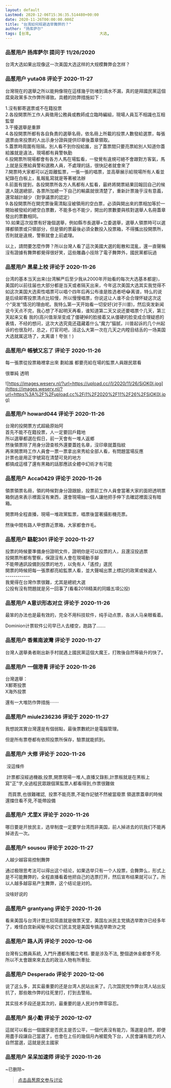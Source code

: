 ```yaml
---
layout: default
Lastmod: 2020-12-06T15:36:35.514480+00:00
date: 2020-11-26T00:00:00.000Z
title: "台湾如何规避选举舞弊的？"
author: "扬库萨尔"
tags: [台湾,								大选,								大选舞弊]
---
```



### 品葱用户 **扬库萨尔** 提问于 11/26/2020
    
台湾大选如果出现像这一次美国大选这样的大规模舞弊会怎样？
    
                

### 品葱用户 **yuta08** 评论于 2020-11-27
        
台灣現在的選舉之所以能夠像現在這樣幾乎防堵到滴水不漏，真的是拜國民黨這個腐臭政黨多次作弊所導致。具體的防弊措施如下：  
  
1.沒有郵寄選票或不在籍投票  
2.各投開票所工作人員徵用公務員或教師成立臨時編組，現場人員互不相識也互相監督  
3.干擾選舉是重罪  
4.各投開票所都有各自負責的選舉名冊，依名冊上所載的投票人數發給選票，每張選票由來投票的人出示身分證與提供印章後蓋章領取。  
5.蓋票時周圍有阻隔，別人看不到你投給誰，出了蓋票間只要亮票給別人知道你蓋給誰就是違法，現場都有員警執勤  
6.投開票所現場都會有各方人馬在場監看，一發覺有違規可絕不會跟對方客氣，馬上就是反應給員警和選務人員，不處理的話，很快記者就會來了  
7.開票時大家都可以近距離監票，一張一張的唱票，並高舉展示給現場所有人看並紀錄在白板上，亂報亂寫就是等著被法辦  
8.前面有提到，各投開票所各方人馬都有人監看，最終將開票結果回報回自己的候選人競選總部，各票所加總一下自己的輸贏就很清楚了，重新計票幾乎沒有意義，還常越計越少（對爭議票的認定）  
9.各投開票所在開完票後需清點沒被領用的空白票，必須與開出來的票相加等於一開始被發給的總空白票數，不能多也不能少，開出的票數要與核對選舉人名冊蓋章發出的票數相同。  
10.如果這次投票有好幾個選舉，例如縣市長選舉+立委選舉，選舉人領票時可以選擇都領票或只領部分，但是領的票最後必須全數投入投票箱，不得攜出投開票所，否則就是違規，警察就會上前處理。  
  
以上，請問要怎麼作弊？所以台灣人看了這次美國大選的鬆散和混亂，還一直聲稱沒有證據有舞弊都覺得很好笑，這些雕蟲小技除了電子舞弊外，國民黨都玩過
        
                

### 品葱用户 **黑星上校** 评论于 2020-11-26
        
台湾的基本当天出来(台湾解严后至少我从2000年开始看的每次大选基本都是)，美国的以前往届也大部分都是当天或者隔天出来，今年这次美国大选其实我觉得不如这次美国大选索性唱票可以唱个四年后再公布谁是胜选者吧😂离谱，特么的说是后续邮寄投票清点比较慢，所以慢慢唱票，你说这让人谁不会合理怀疑这次这个“突发”情况的理由呢。我特么第一天开始看一切安好(对于川普)，然后突发新闻说今天点不完，我心想了不起明天再看，谁知道第二天又说还要唱票个几天，第三天起来又看 我的(高兴值渐渐变成了僵硬掉的脸接着又从僵硬的脸变成合理疑惑的表情，不经的想问，这次大选究竟还蕴藏着什么“魔力”猫腻，川普起诉的几个州起诉的也很及时，总之，打官司吧，活这么大第一次在几天之内瞠目结舌的一场美国大选就属这场了，太离谱！夸张！)
        
                

### 品葱用户 **帳號又忘了** 评论于 2020-11-26
        
每一張票從投票箱裡拿出來 劃給誰 都要亮給在場的監票人員跟民眾看  
  
很單純 透明  
  
  
![https://images.weserv.nl/?url=https://upload.cc/i1/2020/11/26/SiOK0I.jpg](https://images.weserv.nl/?url=https%3A%2F%2Fupload.cc%2Fi1%2F2020%2F11%2F26%2FSiOK0I.jpg)
        
                

### 品葱用户 **howard044** 评论于 2020-11-26
        
台灣的投開票方式超級原始阿  
首先不能不在籍投票，人一定要回戶籍地  
所以選舉都選在假日，前一天會有一堆人返鄉  
然後領票除了用身分證查核外還要蓋姓名章，沒印章就蓋指紋  
再來開票時工作人員會一票一票拿出來秀給全部人看，有問題當場反應  
計票也是用正字號寫在清楚可見的地方  
都搞成這樣了還有黑箱的話那應該全體中幻術才有可能
        
                

### 品葱用户 **Acca0429** 评论于 2020-11-26
        
領票領票名冊，領的時候對身分證跟臉，投票前工作人員會當著大家的面把透明票箱倒過來表示裡面沒有東西，還會現場抽一個人讓他把手伸下去確認裡面沒有暗箱。  
  
開票時全程直播，現場一堆政黨監票，唱票後當著攝影機亮票。  
  
然後中間有路人甲想靠近票箱，大家都會炸毛。
        
                

### 品葱用户 **駱駝301** 评论于 2020-11-27
        
投票的時候要準備身份證明文件，證明你是可以投票的人，且還沒投過票  
投開票所都有警察，保證沒有人會在現場動手腳  
不能帶通訊設備到投票的地方，以免有人「遙控」選民  
開票的時候把每一張票都亮給監票人看，並大聲喊出票上標記的政黨或候選人  
\------------  
我覺得在台灣作票很難，尤其是總統大選  
公投有沒有問題就是另一回事了(看看2018精美的同婚五項公投)
        
                

### 品葱用户 **A意识形态对立** 评论于 2020-11-26
        
最笨的办法也是最有效的，完全不用科技软件，纯手动点票，各派人马亲眼看着。  
  
Dominion计票软件公司早已人去楼空，跑路了.......
        
                

### 品葱用户 **香蕉南波灣** 评论于 2020-11-27
        
台灣人選舉勇者剛出新手村就遇上國民黨這個大魔王，打敗後自然等級升的快了。
        
                

### 品葱用户 **一個港青** 评论于 2020-11-26
        
台灣選舉：  
X郵寄投票  
X海外投票  
  
還有一大堆防作弊措施⋯⋯
        
                

### 品葱用户 **miule236236** 评论于 2020-11-27
        
我想說其實台灣還是有個弱點，最後票數統計是電腦管理。  
  
但是所有票卷都有依照投票所保存，驗票就能抓到。
        
                

### 品葱用户 **大修** 评论于 2020-11-26
        
 沒這條件  
  
 計票都沒經過機器;投票,開票現場一堆人,直播又錄影,計票板就是在黑板上寫"正"字,全過程民眾跟個黨監票人都看得到,作票很難做  
  
  而買票,也很難確認,  投票不能亮票,不能作記號不然被當廢票 領選票蓋章的時候 還擋住看不見,不能帶設備
        
                

### 品葱用户 **尤里X** 评论于 2020-11-26
        
哪日要是开放民主，选举制度一定要学台湾而非美国，前人掉进去的坑我们不能再掉进去一次。
        
                

### 品葱用户 **sousou** 评论于 2020-11-27
        
人越少越容易控制舞弊  
  
通过极限思考法可以得出这个结论，如果选举只有一个人投票，会舞弊么，形式上是不可能舞弊的，全程直播看着他把自己的选票打开，然后宣布结果就可以了。所以人越多越容易产生舞弊，这个结论是对的。  
  
没啥好说的
        
                

### 品葱用户 **grantyang** 评论于 2020-11-26
        
看来美国与台湾计票比较简直就是做票天堂，美国左派民主党搞选举欺诈已经多年了，难怪白宫新闻秘书说它们民主党是美国专搞选举欺诈之党
        
                

### 品葱用户 **路人丙** 评论于 2020-12-06
        
台灣有公務員系統, 入門升遷都有獨立考核. 要是涉及不法, 整個退休金都會不見. 所以不太會跟來來去去的政治人物有所牽扯.
        
                

### 品葱用户 **Desperado** 评论于 2020-12-06
        
说了这么多，其实最重要的还是台湾人民站出来了。几次国民党作弊台湾人站出反抗了，那些敢作弊的往死里打，打到去警局。  
  
其实技术手段还是其次的，最重要的是人民对作弊零容忍。
        
                

### 品葱用户 **吳小勳** 评论于 2020-12-07
        
這就可以看出一個國家是否民主是否公平，一個代表沒有能力，落選是自然，即便用盡手段讓自己當選了，也會在上任的幾個月內被罷免下台，人民會讓有能力的人自然當選，這就是民主國家
        
                

### 品葱用户 **呆呆加速师** 评论于 2020-11-26
        
~已删除~
        
                





> [点击品葱原文参与讨论](https://pincong.rocks/question/33878)

